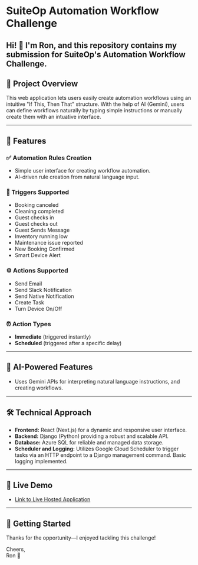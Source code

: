 # SuiteOp Automation Workflow Challenge

Hi! 👋 I'm Ron, and this repository contains my submission for SuiteOp's Automation Workflow Challenge.
---

## 🚀 Project Overview

This web application lets users easily create automation workflows using an intuitive "If This, Then That" structure. With the help of AI (Gemini), users can define workflows naturally by typing simple instructions or manually create them with an intuative interface.

---

## 🎯 Features

### ✅ Automation Rules Creation
- Simple user interface for creating workflow automation.
- AI-driven rule creation from natural language input.

### 🔔 Triggers Supported
- Booking canceled
- Cleaning completed
- Guest checks in
- Guest checks out
- Guest Sends Message
- Inventory running low
- Maintenance issue reported
- New Booking Confirmed
- Smart Device Alert

### ⚙️ Actions Supported
- Send Email
- Send Slack Notification
- Send Native Notification
- Create Task
- Turn Device On/Off

### ⏰ Action Types
- **Immediate** (triggered instantly)
- **Scheduled** (triggered after a specific delay)

---

## 🤖 AI-Powered Features
- Uses Gemini APIs for interpreting natural language instructions, and creating workflows.
---

## 🛠️ Technical Approach
- **Frontend:** React (Next.js) for a dynamic and responsive user interface.
- **Backend:** Django (Python) providing a robust and scalable API.
- **Database:** Azure SQL for reliable and managed data storage.
- **Scheduler and Logging:** Utilizes Google Cloud Scheduler to trigger tasks via an HTTP endpoint to a Django management command. Basic logging implemented.

---

## 🚀 Live Demo
- [Link to Live Hosted Application](#https://frontend-dot-suite-op-459500.ue.r.appspot.com/)

---

## 🚀 Getting Started

Thanks for the opportunity—I enjoyed tackling this challenge!

Cheers,  
Ron 🌟